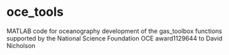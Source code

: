 # oce_tools

MATLAB code for oceanography
development of the gas_toolbox functions supported by the National Science Foundation OCE award1129644 to David Nicholson
